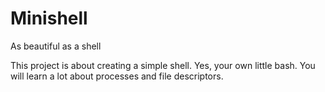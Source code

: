 # Minishell
As beautiful as a shell

This project is about creating a simple shell.
Yes, your own little bash.
You will learn a lot about processes and file descriptors.
